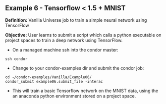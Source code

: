 ## Example 6 - Tensorflow < 1.5 + MNIST

**Definition:** Vanilla Universe job to train a simple neural network using TensorFlow 

**Objective:** User learns to submit a script which calls a python executable on project spaces to train a deep network using TensorFlow. 


- On a managed machine ssh into the condor master:
```shell
ssh condor
```
- Change to your condor-examples dir and submit the condor job:
```shell
cd ~/condor-examples/Vanilla/Example06/
condor_submit example06.submit_file -interac
```
- This will train a basic Tensorflow network on the MNIST data, using the an anaconda python environment stored on a project space.